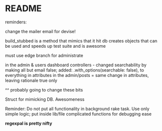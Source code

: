# README

reminders:

change the mailer email for devise!


build_stubbed is a method that mimics that it hit db creates objects that can be used and speeds up test suite and is awesome

must use edge branch for administrate

in the admin  & users  dashboard controllers - changed searchability by making all but email false; added: .with_options(searchable: false), to everything in attributes
in the admin/posts = same change in attributes, leaving rationale true only 

^^ probably going to change these bits

Struct for mimicking DB. Awesomeness 

Reminder: Do not put all functionality in background rake task. Use only simple logic; put inside lib/file complicated functions for debugging ease

**regexpal is pretty nifty**